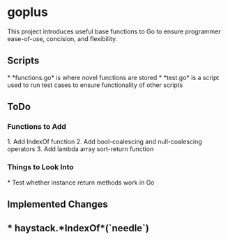 # goplus
 This project introduces useful base functions to Go to ensure programmer ease-of-use, concision, and flexibility.

 <h2>Scripts</h2>
 * *functions.go* is where novel functions are stored
 * *test.go* is a script used to run test cases to ensure functionality of other scripts

<h2>ToDo</h2>

<h3>Functions to Add</h3>
1. Add IndexOf function
2. Add bool-coalescing and null-coalescing operators
3. Add lambda array sort-return function

<h3>Things to Look Into</h3>
* Test whether instance return methods work in Go

<h2>Implemented Changes<h2>
* haystack.*IndexOf*(`needle`)
